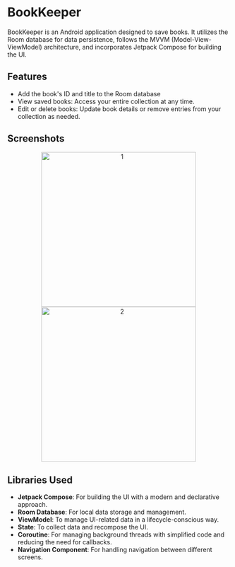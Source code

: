 # BookKeeper

BookKeeper is an Android application designed to save books. It utilizes the Room database for data persistence, follows the MVVM (Model-View-ViewModel) architecture, and incorporates Jetpack Compose for building the UI.

## Features

- Add the book's ID and title to the Room database
- View saved books: Access your entire collection at any time.
- Edit or delete books: Update book details or remove entries from your collection as needed.

## Screenshots

<p align="center">
  <img src="https://github.com/AlaaMaher/book-keeper/assets/16047640/60419597-f0ac-4f22-bcbc-f4c61f02f41b" width="350" title="1">
  <img src="https://github.com/AlaaMaher/book-keeper/assets/16047640/508474ad-21a4-42a0-8c11-de0bec914320" width="350" alt="2">
</p>

## Libraries Used

- **Jetpack Compose**: For building the UI with a modern and declarative approach.
- **Room Database**: For local data storage and management.
- **ViewModel**: To manage UI-related data in a lifecycle-conscious way.
- **State**: To collect data and recompose the UI.
- **Coroutine**: For managing background threads with simplified code and reducing the need for callbacks.
- **Navigation Component**: For handling navigation between different screens.

